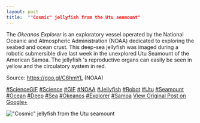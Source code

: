 ```yaml
---
layout: post
title:  ""Cosmic" jellyfish from the Utu seamount"
---
```


The _Okeanos Explorer_ is an exploratory vessel operated by the National Oceanic and Atmospheric Administration (NOAA) dedicated to exploring the seabed and ocean crust. This deep-sea jellyfish was imaged during a robotic submersible dive last week in the unexplored Utu Seamount of the American Samoa. The jellyfish 's reproductive organs can easily be seen in yellow and the circulatory system in red.  
  
Source: <https://goo.gl/C6hmYL> (NOAA)  
  
[#ScienceGIF](https://plus.google.com/s/%23ScienceGIF/posts) [#Science](https://plus.google.com/s/%23Science/posts) [#GIF](https://plus.google.com/s/%23GIF/posts) [#NOAA](https://plus.google.com/s/%23NOAA/posts) [#Jellyfish](https://plus.google.com/s/%23Jellyfish/posts) [#Robot](https://plus.google.com/s/%23Robot/posts) [#Utu](https://plus.google.com/s/%23Utu/posts) [#Seamount](https://plus.google.com/s/%23Seamount/posts) [#Ocean](https://plus.google.com/s/%23Ocean/posts) [#Deep](https://plus.google.com/s/%23Deep/posts) [#Sea](https://plus.google.com/s/%23Sea/posts) [#Okeanos](https://plus.google.com/s/%23Okeanos/posts) [#Explorer](https://plus.google.com/s/%23Explorer/posts) [#Samoa](https://plus.google.com/s/%23Samoa/posts)
[View Original Post on Google+](https://plus.google.com/+ColinSullender/posts/1sm5iLnJSw6)

!["Cosmic" jellyfish from the Utu seamount](/assets/img/2017-02-27-Cosmic-jellyfish-from-the-Utu-seamount.gif)

